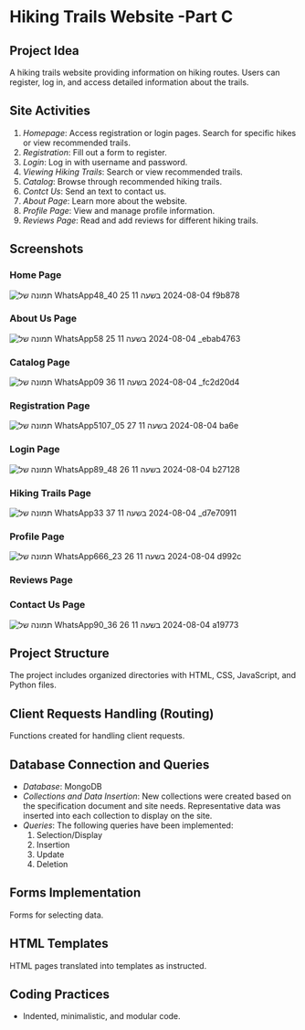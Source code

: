 # Hiking Trails Website -Part C

## Project Idea
A hiking trails website providing information on hiking routes. Users can register, log in, and access detailed information about the trails.

## Site Activities
1. *Homepage*: Access registration or login pages. Search for specific hikes or view recommended trails.
2. *Registration*: Fill out a form to register.
3. *Login*: Log in with username and password.
4. *Viewing Hiking Trails*: Search or view recommended trails.
5. *Catalog*: Browse through recommended hiking trails.
6. *Contct Us*: Send an text to contact us.
7. *About Page*: Learn more about the website.
8. *Profile Page*: View and manage profile information.
9. *Reviews Page*: Read and add reviews for different hiking trails.

## Screenshots
### Home Page



![תמונה של WhatsApp‏ 2024-08-04 בשעה 11 25 40_48f9b878](https://github.com/user-attachments/assets/ee63c2a7-508d-44a5-b48f-205ba0ac1dee)


### About Us Page




![תמונה של WhatsApp‏ 2024-08-04 בשעה 11 25 58_ebab4763](https://github.com/user-attachments/assets/4f1ad5dd-0f2b-4e4f-a3f7-cfacb33aea28)

### Catalog Page


![תמונה של WhatsApp‏ 2024-08-04 בשעה 11 36 09_fc2d20d4](https://github.com/user-attachments/assets/10ca55f9-4455-4013-9da0-0e9671f99f33)



### Registration Page




![תמונה של WhatsApp‏ 2024-08-04 בשעה 11 27 05_5107ba6e](https://github.com/user-attachments/assets/6b346d90-80b0-4631-b162-6324c4041b95)






### Login Page




![תמונה של WhatsApp‏ 2024-08-04 בשעה 11 26 48_89b27128](https://github.com/user-attachments/assets/7432880e-9d14-46a7-a438-87cbfab8bd28)





### Hiking Trails Page



![תמונה של WhatsApp‏ 2024-08-04 בשעה 11 37 33_d7e70911](https://github.com/user-attachments/assets/6a99ef72-2d1b-4526-af56-9e44a248f124)



### Profile Page



![תמונה של WhatsApp‏ 2024-08-04 בשעה 11 26 23_666d992c](https://github.com/user-attachments/assets/243bdce5-f16b-492f-89da-1ed7a2149604)



### Reviews Page


### Contact Us Page


![תמונה של WhatsApp‏ 2024-08-04 בשעה 11 26 36_90a19773](https://github.com/user-attachments/assets/349e9a93-496d-41e2-8783-29352758d079)




## Project Structure
The project includes organized directories with HTML, CSS, JavaScript, and Python files.

## Client Requests Handling (Routing)
Functions created for handling client requests.

## Database Connection and Queries
- *Database*: MongoDB
- *Collections and Data Insertion*: New collections were created based on the specification document and site needs. Representative data was inserted into each collection to display on the site.
- *Queries*: The following queries have been implemented:
  1. Selection/Display
  2. Insertion
  3. Update
  4. Deletion

## Forms Implementation
Forms for selecting data.

## HTML Templates
HTML pages translated into templates as instructed.

## Coding Practices
- Indented, minimalistic, and modular code.
